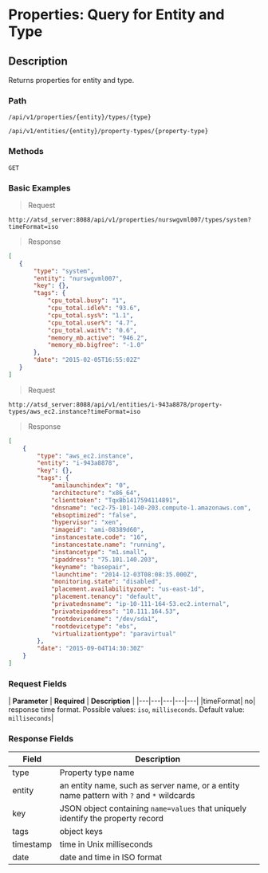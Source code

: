 # Properties: Query for Entity and Type
## Description
Returns properties for entity and type. 
### Path 
```
/api/v1/properties/{entity}/types/{type}
```

```
/api/v1/entities/{entity}/property-types/{property-type}
```

### Methods

```
GET 
```

### Basic Examples
> Request

```
http://atsd_server:8088/api/v1/properties/nurswgvml007/types/system?timeFormat=iso
```

> Response

```json
[
   {
       "type": "system",
       "entity": "nurswgvml007",
       "key": {},
       "tags": {
           "cpu_total.busy": "1",
           "cpu_total.idle%": "93.6",
           "cpu_total.sys%": "1.1",
           "cpu_total.user%": "4.7",
           "cpu_total.wait%": "0.6",
           "memory_mb.active": "946.2",
           "memory_mb.bigfree": "-1.0"
       },
       "date": "2015-02-05T16:55:02Z"
   }
]
```

> Request

```
http://atsd_server:8088/api/v1/entities/i-943a8878/property-types/aws_ec2.instance?timeFormat=iso
```

> Response

```json
[
    {
        "type": "aws_ec2.instance",
        "entity": "i-943a8878",
        "key": {},
        "tags": {
            "amilaunchindex": "0",
            "architecture": "x86_64",
            "clienttoken": "TqxBb1417594114891",
            "dnsname": "ec2-75-101-140-203.compute-1.amazonaws.com",
            "ebsoptimized": "false",
            "hypervisor": "xen",
            "imageid": "ami-08389d60",
            "instancestate.code": "16",
            "instancestate.name": "running",
            "instancetype": "m1.small",
            "ipaddress": "75.101.140.203",
            "keyname": "basepair",
            "launchtime": "2014-12-03T08:08:35.000Z",
            "monitoring.state": "disabled",
            "placement.availabilityzone": "us-east-1d",
            "placement.tenancy": "default",
            "privatednsname": "ip-10-111-164-53.ec2.internal",
            "privateipaddress": "10.111.164.53",
            "rootdevicename": "/dev/sda1",
            "rootdevicetype": "ebs",
            "virtualizationtype": "paravirtual"
        },
        "date": "2015-09-04T14:30:30Z"
    }
]
```
### Request Fields
| **Parameter**  | **Required** | **Description**  |
|---|---|---|---|---|
|timeFormat|	no|	response time format. Possible values: `iso`, `milliseconds`. Default value: `milliseconds`|

### Response Fields

| **Field**       | **Description**                                                                                        |
|----------------|--------------------------------------------------------------------------------------------------------|
| type | Property type name                                                                                            |
| entity | an entity name, such as server name, or a entity name pattern with `?` and `*` wildcards |
| key | JSON object containing `name=values` that uniquely identify the property record |
| tags | object keys |
| timestamp | time in Unix milliseconds |
| date | date and time in ISO format |

